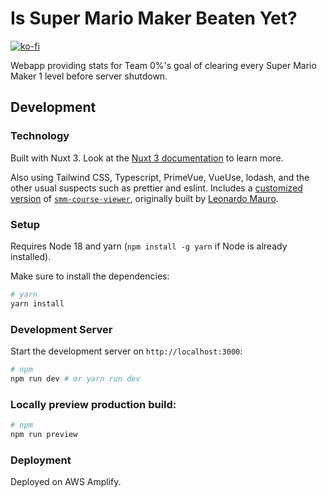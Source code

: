 # Is Super Mario Maker Beaten Yet?

[![ko-fi](https://ko-fi.com/img/githubbutton_sm.svg)](https://ko-fi.com/X8X2V965S)

Webapp providing stats for Team 0%'s goal of clearing every Super Mario Maker 1 level before server shutdown.

## Development

### Technology

Built with Nuxt 3. Look at the [Nuxt 3 documentation](https://nuxt.com/docs/getting-started/introduction) to learn more.

Also using Tailwind CSS, Typescript, PrimeVue, VueUse, lodash, and the other usual suspects such as prettier and eslint. Includes a [customized version](./viewer/) of [`smm-course-viewer`](https://github.com/TheCryptan/smm-course-viewer/blob/master/draw/Draw.js), originally built by [Leonardo Mauro](https://github.com/leomaurodesenv).

### Setup

Requires Node 18 and yarn (`npm install -g yarn` if Node is already installed).

Make sure to install the dependencies:

```bash
# yarn
yarn install
```

### Development Server

Start the development server on `http://localhost:3000`:

```bash
# npm
npm run dev # or yarn run dev
```

### Locally preview production build:

```bash
# npm
npm run preview
```

### Deployment

Deployed on AWS Amplify.
